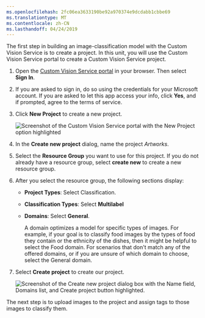 ```yaml
---
ms.openlocfilehash: 2fc06ea3633190be92a970374e9dcdabb1cbbe69
ms.translationtype: MT
ms.contentlocale: zh-CN
ms.lasthandoff: 04/24/2019
---
```

The first step in building an image-classification model with the Custom Vision Service is to create a project. In this unit, you will use the Custom Vision Service portal to create a Custom Vision Service project.

1. Open the [Custom Vision Service portal](https://www.customvision.ai/?azure-portal=true) in your browser. Then select **Sign In**.

1. If you are asked to sign in, do so using the credentials for your Microsoft account. If you are asked to let this app access your info, click **Yes**, and if prompted, agree to the terms of service.

1. Click **New Project** to create a new project.

    ![Screenshot of the Custom Vision Service portal with the New Project option highlighted](../media/1-portal-click-new-project.png)

1. In the **Create new project** dialog, name the project *Artworks*.
1. Select the **Resource Group** you want to use for this project. If you do not already have a resource group, select **create new** to create a new resource group.
1. After you select the resource group, the following sections display:
    - **Project Types**: Select Classification.
    -  **Classification Types**: Select **Multilabel** 
    -  **Domains**: Select **General**. 
       
        A domain optimizes a model for specific types of images. For example, if your goal is to classify food images by the types of food they contain or the ethnicity of the dishes, then it might be helpful to select the Food domain. For scenarios that don't match any of the offered domains, or if you are unsure of which domain to choose, select the General domain.

1. Select **Create project** to create our project.


   ![Screenshot of the Create new project dialog box with the Name field, Domains list, and Create project button highlighted.](../media/1-portal-create-project.png)

The next step is to upload images to the project and assign tags to those images to classify them.